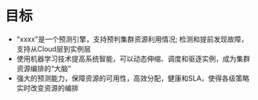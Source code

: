 # 目标

- "xxxx"是一个预测引擎，支持预判集群资源利用情况; 检测和提前发现故障，支持从Cloud层到实例层
- 使用机器学习技术提高系统智能，可以动态伸缩、调度和驱逐实例，成为集群资源编排的“大脑”
- 强大的预测能力，保障资源的可用性，高效分配，健康和SLA，使得各级策略实时改变资源的编排